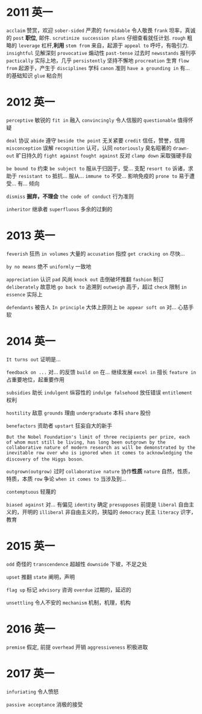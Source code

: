 
# 2011 英一

`acclaim` 赞赏，欢迎  `sober-sided` 严肃的
`formidable` 令人敬畏 
`frank` 坦率，真诚的 `post` **职位**, 邮件.
`scrutinize succession plans` 仔细查看就任计划.
`rough` 粗略的 `leverage` 杠杆,**利用**
`stem from` 来自，起源于
`appeal to` 呼吁，有吸引力.
`insightful` 见解深刻 `provocative` 煽动性
`past-tense` 过去时 `newsstands` 报刊亭 `pactically` 实际上地，几乎
`persistently` 坚持不懈地 `procreation` 生育
`flow from`  起源于，产生于
`disciplines` 学科 `canon` 准则 `have a grounding in` 有... 的基础知识
`glue` 粘合剂

# 2012 英一

`perceptive` 敏锐的 `fit in` 融入 `convincingly` 令人信服的
`questionable` 值得怀疑

`deal` 协议 `abide` 遵守 `beside the point` 无关紧要
`credit` 信任，赞誉，信用
`misconception` 误解 `recognition` 认可，认同
`notoriously` 臭名昭著的 `drawn-out` 旷日持久的
`fight against` `fought against` 反对
`clamp down` 采取强硬手段 

`be bound to` 约束
`be subject to` 服从于归因于，受... 支配
`resort to` 诉诸，求助于
`resistant to` 抵抗... 服从...
`immune to` 不受... 影响免疫的
`prone to` 易于遭受... 有... 倾向

`dismiss` **掘弃，不理会**
`the code of conduct` 行为准则

`inheritor` 继承者
`superfluous`  多余的过剩的

# 2013 英一

`feverish` 狂热
`in volumes` 大量的
`accusation` 指控 
`get cracking on` 尽快...

`by no means` 绝不
`uniformly` 一致地

`appreciation` 认识
`pad` 风尚
`knock out` 击倒破坏推翻
`fashion` 制订
`deliberately` 故意地
`go back to` 追溯到
`outweigh` 高于，超过
`check` 限制
`in essence` 实际上

`defendants` 被告人
`In principle` 大体上原则上
`be appear soft on` 对... 心慈手软

# 2014 英一

`It turns out` 证明是...

`feedback on ...` 对... 的反馈
`build on` 在... 继续发展
`excel in` 擅长
`feature in` 占重要地位，起重要作用


`subsidies` 助长
`indulgent` 纵容性的
`indulge falsehood` 放任错误
`entitlement` 权利

`hostility` 敌意
`grounds` 理由
`undergraduate` 本科
`share` 股份

`benefactors` 资助者 `upstart` 狂妄自大的新手

`But the Nobel Foundation's limit of three recipients per prize, each of whom must still be living, has long been outgrown by the collaborative nature of modern research as will be demonstrated by the inevitable row over who is ignored when it comes to acknowledging the discovery of the Higgs boson`.

`outgrown(outgrow)` 过时
`collaborative nature` 协作**性质** `nature` 自然，性质，特质，本质
`row` 争论 
`when it comes to` 当涉及到...

`contemptuous` 轻蔑的

`biased against` 对... 有偏见
`identity` 确定
`presupposes` 前提是
`liberal` 自由主义的，开明的
`illiberal` 非自由主义的，狭隘的
`democracy` 民主
`literacy` 识字，教育

# 2015 英一

`odd` 奇怪的
`transcendence` 超越性
`downside` 下坡，不足之处

`upset` 推翻
`state` 阐明，声明

`flag up` 标记
`advisory` 咨询
`overdue` 过期的，延迟的

`unsettling` 令人不安的
`mechanism`  机制，机理，机构

# 2016 英一

`premise` 假定, 前提
`overhead` 开销
`aggressiveness` 积极进取

# 2017 英一

`infuriating` 令人愤怒

`passive acceptance` 消极的接受
